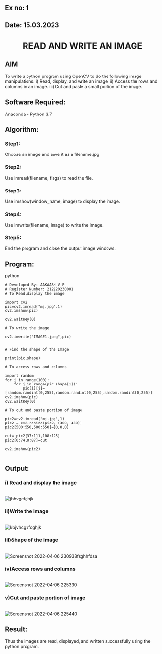 ## Ex no: 1
## Date: 15.03.2023
# <p align="center">READ AND WRITE AN IMAGE</p>
## AIM
To write a python program using OpenCV to do the following image manipulations.
i) Read, display, and write an image.
ii) Access the rows and columns in an image.
iii) Cut and paste a small portion of the image.

## Software Required:
Anaconda - Python 3.7
## Algorithm:
### Step1:
Choose an image and save it as a filename.jpg
### Step2:
Use imread(filename, flags) to read the file.
### Step3:
Use imshow(window_name, image) to display the image.
### Step4:
Use imwrite(filename, image) to write the image.
### Step5:
End the program and close the output image windows.
## Program:
python
```
# Developed By: AAKAASH V P
# Register Number: 212220230001
# To Read,display the image

import cv2
pic=cv2.imread("mj.jpg",1)
cv2.imshow(pic)

cv2.waitKey(0)

# To write the image

cv2.imwrite("IMAGE1.jpeg",pic)


# Find the shape of the Image

print(pic.shape)

# To access rows and columns

import random
for i in range(100):
    for j in range(pic.shape[1]):
        pic[i][j]=[random.randint(0,255),random.randint(0,255),random.randint(0,255)]
cv2.imshow(pic)
cv2.waitKey(0)

# To cut and paste portion of image

pic2=cv2.imread("mj.jpg",1)
pic2 = cv2.resize(pic2, (300, 430))
pic2[500:550,500:550]=[0,0,0]

cut= pic2[37:111,108:195]
pic2[0:74,0:87]=cut

cv2.imshow(pic2)


```


## Output:

### i) Read and display the image

<br>![jbhvgcfghjk](https://user-images.githubusercontent.com/75234790/162033880-df29da78-c85e-4803-9487-0f96462514e5.png)



### ii)Write the image

<br>![kbjvhcgxfcghjk](https://user-images.githubusercontent.com/75234790/162035315-1922a987-79ea-4f49-b5ea-2b1383b847c4.png)


### iii)Shape of the Image

<br>![Screenshot 2022-04-06 230938fsghhfdsa](https://user-images.githubusercontent.com/75234790/162035573-822b73c6-dd98-40ea-8a47-05dad820b9f0.png)


### iv)Access rows and columns

<br>![Screenshot 2022-04-06 225330](https://user-images.githubusercontent.com/75234790/162035671-b2ea8d3e-4f47-4965-908f-1b0011f9cb5b.png)



### v)Cut and paste portion of image

<br>![Screenshot 2022-04-06 225440](https://user-images.githubusercontent.com/75234790/162035867-9e05c529-97b6-4c96-9b7c-e99044fb2555.png)



## Result:
Thus the images are read, displayed, and written successfully using the python program.
